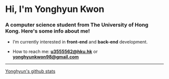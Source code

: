 <h1 align="">Hi, I'm Yonghyun Kwon</h1>
<h3 align="">A computer science student from The University of Hong Kong. Here's some info about me!</h3>

- I’m currently interested in **front-end** and **back-end** development.

- How to reach me: **u3555562@hku.hk** or **yonghyunkwon98@gmail.com**


---

<!--[Top Langs](https://github-readme-stats.vercel.app/api/top-langs/?username=Yonghyunkkk&layout=compact&theme=tokyonight)-->

[Yonghyun's github stats](https://github-readme-stats.vercel.app/api?username=Yonghyunkkk&show_icons=true&theme=tokyonight)

